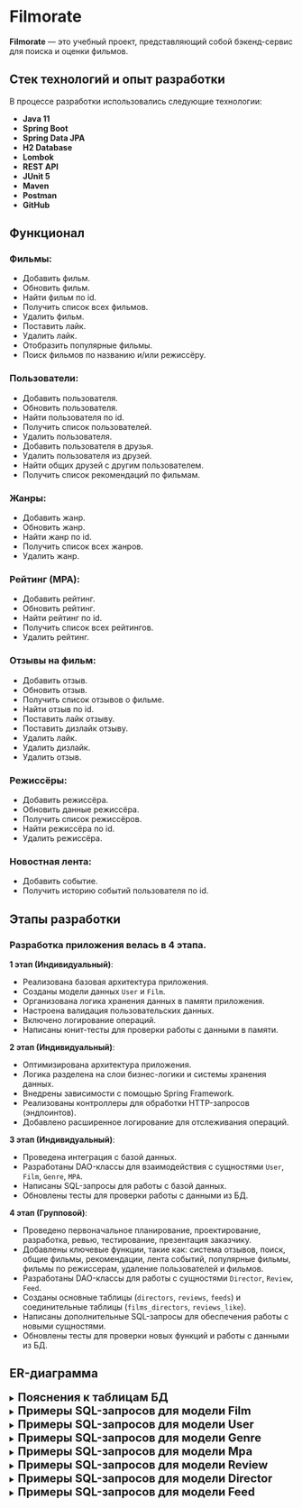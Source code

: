 # Filmorate

**Filmorate** — это учебный проект, представляющий собой бэкенд-сервис для поиска и оценки фильмов.

## Стек технологий и опыт разработки

В процессе разработки использовались следующие технологии:

- **Java 11**
- **Spring Boot**
- **Spring Data JPA**
-  **H2 Database**
- **Lombok**
- **REST API** 
- **JUnit 5** 
- **Maven**
- **Postman**
- **GitHub**

## Функционал
### Фильмы:
- Добавить фильм.
- Обновить фильм.
- Найти фильм по id.
- Получить список всех фильмов.
- Удалить фильм.
- Поставить лайк.
- Удалить лайк.
- Отобразить популярные фильмы.
- Поиск фильмов по названию и/или режиссёру.

### Пользователи:
- Добавить пользователя.
- Обновить пользователя.
- Найти пользователя по id.
- Получить список пользователей.
- Удалить пользователя.
- Добавить пользователя в друзья.
- Удалить пользователя из друзей.
- Найти общих друзей с другим пользователем.
- Получить список рекомендаций по фильмам.

### Жанры:
- Добавить жанр.
- Обновить жанр.
- Найти жанр по id.
- Получить список всех жанров.
- Удалить жанр.

### Рейтинг (MPA):
- Добавить рейтинг.
- Обновить рейтинг.
- Найти рейтинг по id.
- Получить список всех рейтингов.
- Удалить рейтинг.

### Отзывы на фильм:
- Добавить отзыв.
- Обновить отзыв.
- Получить список отзывов о фильме.
- Найти отзыв по id.
- Поставить лайк отзыву.
- Поставить дизлайк отзыву.
- Удалить лайк.
- Удалить дизлайк.
- Удалить отзыв.

### Режиссёры:
- Добавить режиссёра.
- Обновить данные режиссёра.
- Получить список режиссёров.
- Найти режиссёра по id.
- Удалить режиссёра.

### Новостная лента:
- Добавить событие.
- Получить историю событий пользователя по id.

## Этапы разработки

### Разработка приложения велась в 4 этапа.

**1 этап (Индивидуальный)**: 
   - Реализована базовая архитектура приложения.
   - Созданы модели данных `User` и `Film`.
   - Организована логика хранения данных в памяти приложения.
   - Настроена валидация пользовательских данных.
   - Включено логирование операций.
   - Написаны юнит-тесты для проверки работы с данными в памяти.

**2 этап (Индивидуальный)**:
   - Оптимизирована архитектура приложения.
   - Логика разделена на слои бизнес-логики и системы хранения данных.
   - Внедрены зависимости с помощью Spring Framework.
   - Реализованы контроллеры для обработки HTTP-запросов (эндпоинтов).
   - Добавлено расширенное логирование для отслеживания операций.

**3 этап (Индивидуальный)**:
   - Проведена интеграция с базой данных.
   - Разработаны DAO-классы для взаимодействия с сущностями `User`, `Film`, `Genre`, `MPA`.
   - Написаны SQL-запросы для работы с базой данных.
   - Обновлены тесты для проверки работы с данными из БД.

**4 этап (Групповой)**:
   - Проведено первоначальное планирование, проектирование, разработка, ревью, тестирование, презентация заказчику.
   - Добавлены ключевые функции, такие как: система отзывов, поиск, общие фильмы, рекомендации, лента событий, популярные фильмы, фильмы по режиссерам, удаление пользователей и фильмов.
   - Разработаны DAO-классы для работы с сущностями `Director`, `Review`, `Feed`.
   - Созданы основные таблицы (`directors`, `reviews`, `feeds`) и соединительные таблицы (`films_directors`, `reviews_like`).
   - Написаны дополнительные SQL-запросы для обеспечения работы с новыми сущностями.
   - Обновлены тесты для проверки новых функций и работы с данными из БД.

## ER-диаграмма

<details><summary><strong><span style="font-size: 20px;">Пояснения к таблицам БД</span></strong></summary>
   
### Film
- Информация о фильмах

### Rating
- Информация о рейтингах фильмов

### Film_Genre
- Соединительная таблица для фильмов и их жанров

### Genre
- Информация о жанрах фильмов

### User
- Информация о пользователях приложения

### Film_User
- Соединительная таблица для фильмов и пользователях, оценивших фильм

### Friends
- Соединительная таблица для пользователей и их друзей (других пользователей)

### Statuses
- Информация о статусе запроса "дружбы" между пользователями

### Directors
- Информация о режиссёрах

### Film_Directors
- Соединительная таблица для фильма и его режиссёра

### Feeds
- Информация о последних событиях на платформе

### Reviews
- Информация об отзыве к фильму

### Reviews_likes
- Соединительная таблица для отзыва и лайков/дизлайков
</details>

<details><summary><strong><span style="font-size: 20px;">Примеры SQL-запросов для модели Film</span></strong></summary>
   
### 1. Добавить фильм 
#### create(Film film)
```sql
INSERT INTO films(name,
                  description,
                  releaseDate,
                  duration,
                  rating_id)
VALUES ({film.getName()}, 
       {film.getDescription()}, 
       {film.getReleaseDate()}, 
       {film.getDuration()},
       {film.getRating()});
```

### 2. Обновить фильм
#### update(Film film)
```sql
UPDATE Film 
SET name = {film.getName()}, 
    description = {film.getDescription()}, 
    releaseDate = {film.getReleaseDate()}, 
    duration = {film.getDuration()}, 
    rating = {film.getRating()}, 
WHERE id = {film.getId()};
```

### 3. Найти фильм по id
#### findFilm(Long filmId)
```sql
SELECT * 
FROM films 
WHERE id = {filmId};
```

### 4. Получить список всех фильмов
#### Collection<Film> findAll()
```sql
SELECT * 
FROM films;
```

### 5. Удалить фильм
#### delete(Long filmId)
```sql
DELETE FROM films 
WHERE id = {filmId};
```

### 6. Поставить лайк
#### addLike(Film film, User user)
```sql
INSERT INTO likes(film_id, user_id) 
VALUES ({film.getId()}, {user.getId()});
```

### 7. Удалить лайк
#### deleteLike(Film film, User user)
```sql
DELETE FROM likes 
WHERE film_id = {film.getId()} AND user_id = {user.getId()};
```

### 8. Отобразить популярные фильмы
#### findPopular(Integer count)
```sql
SELECT f.* FROM films AS f  
LEFT JOIN (SELECT film_id, count(l.user_id) likes
           FROM likes AS l  
           GROUP BY l.film_id
           ORDER BY count(l.user_id) DESC 
           LIMIT {count})
AS liked_films ON f.id = liked_films.film_id  
ORDER BY liked_films.likes DESC;
```

### 9. Поиск фильмов по режиссёру
#### findDirectorFilms(Long directorId)
```sql
SELECT f.* FROM films_directors AS fd 
LEFT JOIN films AS f ON fd.film_id = f.id
WHERE fd.director_id = {directorId};
```

### 10. Получить количество лайков у фильма
#### getLikes(Long filmId)
```sql
SELECT user_id FROM likes
WHERE film_id = {filmId};
```
</details>

<details><summary><strong><span style="font-size: 20px;">Примеры SQL-запросов для модели User</span></strong></summary>
   
### 1. Добавить пользователя
#### create(User user)
```sql
INSERT INTO users(email, login, name, birthday)
VALUES ({user.getEmail()},
        {user.getLogin()},
        {user.getName()},
        {user.getBirthday()});
```

### 2. Обновить пользователя
#### update(User newUser)
```sql
UPDATE users
SET email = {newUser.getEmail()},
    login = {newUser.getLogin()},
    name = {newUser.getName()},
    birthday = {newUser.getBirthday()}
WHERE id = newUser.getId();
```

### 3. Найти пользователя по id
#### findUser(Long userId)
```sql
SELECT *
FROM users WHERE id = {userId};
```

### 4. Получить список пользователей
#### getUsers()
```sql
SELECT u.id, u.email, u.login, u.name, u.birthday, GROUP_CONCAT(f.friend_id) AS friends
FROM users u  
LEFT JOIN friends f ON u.id = f.user_id
LEFT JOIN statuses AS s ON f.status_id = s.id AND s.name = 'Подтверждённая'
GROUP BY u.id, u.email, u.login, u.name, u.birthday;
```

### 5. Удалить пользователя
#### delete(Long id)
```sql
DELETE FROM users
WHERE id = {id};
```

### 6. Добавить пользователя в друзья
#### addFriend(Long userId, Long friendId)
```sql
INSERT INTO friends(user_id, friend_id, status_id)
VALUES ({user_id}, {friend_id}, {status_id});
```

### 7. Удалить пользователя из друзей
#### deleteFriend(Long userId, Long friendId)
```sql
DELETE FROM friends
WHERE user_id = {userId} AND friend_id = {friendId};
```
</details>

<details><summary><strong><span style="font-size: 20px;">Примеры SQL-запросов для модели Genre</span></strong></summary>

### 1. Добавить жанр
#### create(Genre genre)
```sql
INSERT INTO genres(name)
VALUES ({genre.getName()});
```

### 2. Найти жанр по id
#### findGenre(Long genreId)
```sql
SELECT *
FROM genres
WHERE id = genreId;
```

### 3. Получить список всех жанров
#### findAll()
```sql
SELECT *
FROM genres;
```
</details>

<details><summary><strong><span style="font-size: 20px;">Примеры SQL-запросов для модели Mpa</span></strong></summary>

### 1. Добавить рейтинг
#### create(Mpa mpa)
```sql
INSERT INTO ratings(name, description)
VALUES ({mpa.getName()},
        {mpa.getDescription()});
```

### 2. Найти рейтинг по id
#### findMpa(Long mpaId)
```sql
SELECT * FROM ratings
WHERE id = {mpaId};
```

### 3. Получить список всех рейтингов
#### findAll()
```sql
SELECT *
FROM ratings;
```
</details>

<details><summary><strong><span style="font-size: 20px;">Примеры SQL-запросов для модели Review</span></strong></summary>

### 1. Добавить отзыв
#### create(Review review)
```sql
INSERT INTO reviews(user_id, film_id, content, isPositive, useful)
VALUES ({review.getUserId()},
        {review.getFilmId()},
        {review.getContent()},
        {review.getIsPositive()},
        {review.getUseful()});
```

### 2. Получить список отзывов о фильме
#### reviewsByFilmId(Long filmId, Integer count)
```sql
SELECT *
FROM reviews 
WHERE film_id = {filmId}
LIMIT {count};
```

### 3. Поставить лайк отзыву
#### increaseUseful(Long reviewId)
```sql
UPDATE reviews
SET useful = useful + 1
WHERE id = {reviewId};
```

### 4. Поставить дизлайк отзыву
#### decreaseUseful(Long reviewId)
```sql
UPDATE reviews
SET useful = useful - 1
WHERE id = {reviewId};
```
</details>

<details><summary><strong><span style="font-size: 20px;">Примеры SQL-запросов для модели Director</span></strong></summary>

### 1. Добавить режиссёра
#### create(Director director)
```sql
INSERT INTO directors(name)
VALUES ({director.getName});
```

### 2. Получить список режиссёров
#### findAll()
```sql
SELECT *
FROM directors;
```

### 3. Найти режиссёра по id
#### findDirector(Long directorId)
```sql
SELECT * FROM directors
WHERE id = {directorId};
```

### 4. Удалить режиссёра
#### delete(Long directorId)
```sql
DELETE FROM directors
WHERE id = {directorId};
```
</details>

<details><summary><strong><span style="font-size: 20px;">Примеры SQL-запросов для модели Feed</span></strong></summary>

### 1. Добавить событие
#### addEvent(Feed feed)
```sql
INSERT INTO events (user_id, timestamp, event_type, operation, entity_id)
VALUES ({feed.getUserId()},
                    {feed.getTimestamp()},
                    {feed.getEventType().name()},
                    {feed.getOperation().name()},
                    {feed.getEntityId()});
```

### 2. Получить историю событий пользователя по id
#### getEventsByUserId(Long userId)
```sql
SELECT * FROM events
WHERE user_id = {userId}
ORDER BY timestamp ASC;
```
</details>
